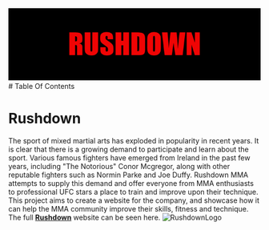 <img width ="1000" alt ="RushdownLogo" src ="assets/images/rushdown-banner.png"> 
# Table Of Contents

# Rushdown 
The sport of mixed martial arts has exploded in popularity in recent years. It is clear that there is a growing demand to participate and learn about the sport. Various famous fighters have emerged from Ireland in the past few years, including "The Notorious" Conor Mcgregor, along with other reputable fighters such as Normin Parke and Joe Duffy. Rushdown MMA attempts to supply this demand and offer everyone from MMA enthusiasts to professional UFC stars a place to train and improve upon their technique. This project aims to create a website for the company, and showcase how it can help the MMA community improve their skills, fitness and technique.  
The full **[Rushdown](https://rl33-glitch.github.io/work-space/index.html)** website can be seen here.
<img width ="1000" alt ="RushdownLogo" src ="/workspace/rushdown-mma-gym/assets/images/rushdown-amiresponsive-image.png">
